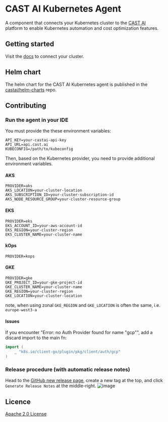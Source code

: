 # CAST AI Kubernetes Agent

A component that connects your Kubernetes cluster to the [CAST AI](https://www.cast.ai) platform to enable Kubernetes automation and cost optimization features.

## Getting started

Visit the [docs](https://docs.cast.ai/getting-started/overview/) to connect your cluster.

## Helm chart

The helm chart for the CAST AI Kubernetes agent is published in the [castai/helm-charts](https://github.com/castai/helm-charts) repo.

## Contributing

### Run the agent in your IDE 

You must provide the these environment variables:

```text
API_KEY=your-castai-api-key
API_URL=api.cast.ai
KUBECONFIG=/path/to/kubeconfig
```

Then, based on the Kubernetes provider, you need to provide additional environment variables.

#### AKS

```text
PROVIDER=aks
AKS_LOCATION=your-cluster-location
AKS_SUBSCRIPTION_ID=your-cluster-subscription-id
AKS_NODE_RESOURCE_GROUP=your-cluster-resource-group
```

#### EKS

```text
PROVIDER=eks
EKS_ACCOUNT_ID=your-aws-account-id
EKS_REGION=your-cluster-region
EKS_CLUSTER_NAME=your-cluster-name
```

#### kOps

```text
PROVIDER=kops
```

#### GKE

```text
PROVIDER=gke
GKE_PROJECT_ID=your-gke-project-id
GKE_CLUSTER_NAME=your-cluster-name
GKE_REGION=your-cluster-region
GKE_LOCATION=your-cluster-location
```
note, when using zonal `GKE_REGION` and `GKE_LOCATION` is often the same, i.e. `europe-west3-a`


#### Issues

If you encounter "Error: no Auth Provider found for name "gcp"", add a discard import to the main fn: 
```go
import (
    _ "k8s.io/client-go/plugin/pkg/client/auth/gcp"
)
```

### Release procedure (with automatic release notes)

Head to the [GitHub new release page](https://github.com/castai/k8s-agent/releases/new), create a new tag at the top, and click `Generate Release Notes` at the middle-right.
![image](https://user-images.githubusercontent.com/571022/174777789-2d7d646d-714d-42da-8c66-a6ed407b4440.png)


## Licence

[Apache 2.0 License](LICENSE)
